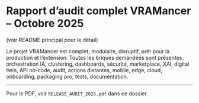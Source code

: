 # Rapport d’audit complet VRAMancer – Octobre 2025

(voir README principal pour le détail)

Le projet VRAMancer est complet, modulaire, disruptif, prêt pour la production et l’extension. Toutes les briques demandées sont présentes : orchestration IA, clustering, dashboards, sécurité, marketplace, XAI, digital twin, API no-code, audit, actions distantes, mobile, edge, cloud, onboarding, packaging pro, tests, documentation.

---

Pour le PDF, voir `RELEASE_AUDIT_2025.pdf` dans ce dossier.

